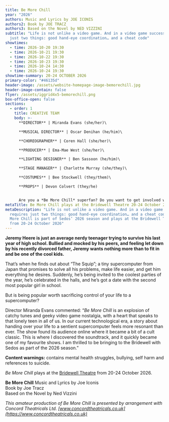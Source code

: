 ```yaml
---
title: Be More Chill
year: "2026"
authors: Music and Lyrics by JOE ICONIS
authors2: Book by JOE TRACZ
authors3: Based on the Novel by NED VIZZINI
subtitle: "Life is not unlike a video game. And in a video game success requires
  just two things: good hand-eye coordination… and a cheat code"
showtimes:
  - time: 2026-10-20 19:30
  - time: 2026-10-21 19:30
  - time: 2026-10-22 19:30
  - time: 2026-10-23 19:30
  - time: 2026-10-24 14:30
  - time: 2026-10-24 19:30
showtime-summary: 20-24 OCTOBER 2026
primary-color: "#46135d"
header-image: /assets/website-homepage-image-bemorechill.jpg
header-image-contain: false
flyer: /assets/iggrid4x5-bemorechill.png
box-office-open: false
sections:
  - order: 1
    title: CREATIVE TEAM
    body: >-
      **DIRECTOR** | Miranda Evans (she/her)\

      **MUSICAL DIRECTOR** | Oscar Denihan (he/him)\

      **CHOREOGRAPHER** | Coren Hall (she/her)\

      **PRODUCER** | Ema-Mae West (she/her)\

      **LIGHTING DESIGNER** | Ben Sassoon (he/him)\

      **STAGE MANAGER** | Charlotte Murray (she/they)\

      **COSTUMES** | Bee Stockwell (they/them)\

      **PROPS** | Devon Colvert (they/he)


      Are you a *Be More Chill* superfan? Do you want to get involved with the production? If so, we’d love to hear from you - email [production@sedos.co.uk](mailto:production@sedos.co.uk)
metaTitle: Be More Chill plays at the Bridewell Theatre 20-24 October 2026
metaDescription: "Life is not unlike a video game. And in a video game success
  requires just two things: good hand-eye coordination… and a cheat code. Be
  More Chill is part of Sedos’ 2026 season and plays at the Bridewell Theatre
  from 20-24 October 2026"
---
```

**Jeremy Heere is just an average nerdy teenager trying to survive his last year of high school. Bullied and mocked by his peers, and feeling let down by his recently divorced father, Jeremy wants nothing more than to fit in and be one of the cool kids.** 

That’s when he finds out about “The Squip”; a tiny supercomputer from Japan that promises to solve all his problems, make life easier, and get him everything he desires. Suddenly, he’s being invited to the coolest parties of the year, he’s celebrated in the halls, and he’s got a date with the second most popular girl in school. 

But is being popular worth sacrificing control of your life to a supercomputer? 

Director Miranda Evans commented: “*Be More Chill* is an explosion of catchy tunes and geeky video game nostalgia, with a heart that speaks to that lonely teen in all of us. In our current technological era, a story about handing over your life to a sentient supercomputer feels more resonant than ever. The show found its audience online where it became a bit of a cult classic. This is where I discovered the soundtrack, and it quickly became one of my favourite shows. I am thrilled to be bringing to the Bridewell with Sedos as part of the 2026 season.”


**Content warnings:** contains mental health struggles, bullying, self harm and references to suicide.

*Be More Chill* plays at the [Bridewell Theatre](https://www.sedos.co.uk/venues/bridewell) from 20-24 October 2026.

**Be More Chill**
Music and Lyrics by Joe Iconis\
Book by Joe Tracz\
Based on the Novel by Ned Vizzini

*[](<>)This amateur production of Be More Chill is presented by arrangement with Concord Theatricals Ltd. [www.concordtheatricals.co.uk](https://www.concordtheatricals.co.uk)*
